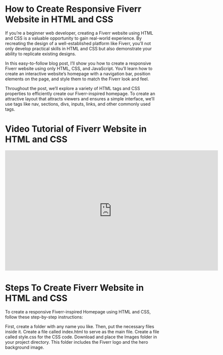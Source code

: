# How to Create Responsive Fiverr Website in HTML and CSS #



If you’re a beginner web developer, creating a Fiverr website using HTML and CSS is a valuable opportunity to gain real-world experience. By recreating the design of a well-established platform like Fiverr, you’ll not only develop practical skills in HTML and CSS but also demonstrate your ability to replicate existing designs.

In this easy-to-follow blog post, I’ll show you how to create a responsive Fiverr website using only HTML, CSS, and JavaScript. You’ll learn how to create an interactive website’s homepage with a navigation bar, position elements on the page, and style them to match the Fiverr look and feel.

Throughout the post, we’ll explore a variety of HTML tags and CSS properties to efficiently create our Fiverr-inspired homepage. To create an attractive layout that attracts viewers and ensures a simple interface, we’ll use tags like nav, sections, divs, inputs, links, and other commonly used tags.

# Video Tutorial of Fiverr Website in HTML and CSS #

<iframe width="696" height="393" src="https://www.youtube.com/embed/SbjpCH0sCqg" title="Create A Fiverr Website Clone in HTML CSS and JavaScript | Responsive Website HTML CSS &amp; JavaScript" frameborder="0" allow="accelerometer; autoplay; clipboard-write; encrypted-media; gyroscope; picture-in-picture; web-share" allowfullscreen></iframe>


# Steps To Create Fiverr Website in HTML and CSS #
To create a responsive Fiverr-inspired Homepage using HTML and CSS, follow these step-by-step instructions:

First, create a folder with any name you like. Then, put the necessary files inside it.
Create a file called index.html to serve as the main file.
Create a file called style.css for the CSS code.
Download and place the Images folder in your project directory. This folder includes the Fiverr logo and the hero background image.

